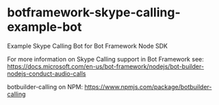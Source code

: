 # botframework-skype-calling-example-bot
Example Skype Calling Bot for Bot Framework Node SDK

For more information on Skype Calling support in Bot Framework see:
https://docs.microsoft.com/en-us/bot-framework/nodejs/bot-builder-nodejs-conduct-audio-calls

botbuilder-calling on NPM:
https://www.npmjs.com/package/botbuilder-calling
